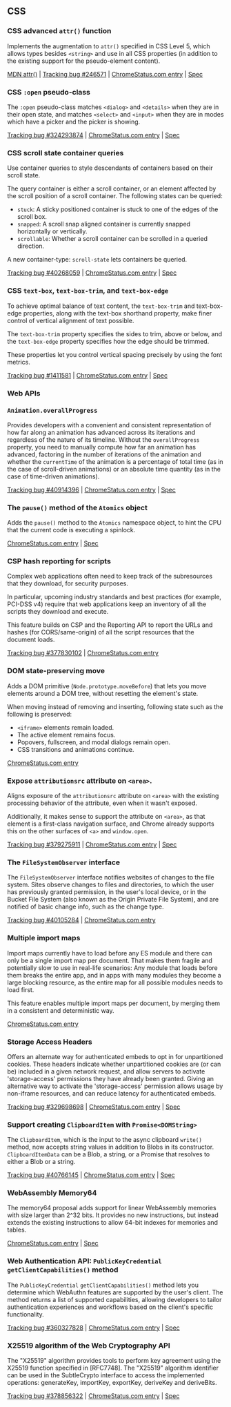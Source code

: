 ## CSS

### CSS advanced `attr()` function

Implements the augmentation to `attr()` specified in CSS Level 5, which allows types besides `<string>` and use in all CSS properties (in addition to the existing support for the pseudo-element content).

[MDN attr()](https://developer.mozilla.org/en-US/docs/Web/CSS/attr) | [Tracking bug #246571](https://issues.chromium.org/issues/246571) | [ChromeStatus.com entry](https://chromestatus.com/feature/4680129030651904) | [Spec](https://drafts.csswg.org/css-values-5/#attr-notation)

### CSS `:open` pseudo-class

The `:open` pseudo-class matches `<dialog>` and `<details>` when they are in their open state, and matches `<select>` and `<input>` when they are in modes which have a picker and the picker is showing.

[Tracking bug #324293874](https://issues.chromium.org/issues/324293874) | [ChromeStatus.com entry](https://chromestatus.com/feature/5085419215781888) | [Spec](https://drafts.csswg.org/selectors-4/#open-state)

### CSS scroll state container queries

Use container queries to style descendants of containers based on their scroll state.

The query container is either a scroll container, or an element affected by the scroll position of a scroll container. The following states can be queried:

  * `stuck`: A sticky positioned container is stuck to one of the edges of the scroll box.
  * `snapped`: A scroll snap aligned container is currently snapped horizontally or vertically.
  * `scrollable`: Whether a scroll container can be scrolled in a queried direction.

A new container-type: `scroll-state` lets containers be queried.

[Tracking bug #40268059](https://issues.chromium.org/issues/40268059) | [ChromeStatus.com entry](https://chromestatus.com/feature/5072263730167808) | [Spec](https://www.w3.org/TR/css-conditional-5/#scroll-state-container)

### CSS `text-box`, `text-box-trim`, and `text-box-edge`

To achieve optimal balance of text content, the `text-box-trim` and text-box-edge properties, along with the text-box shorthand property, make finer control of vertical alignment of text possible.

The `text-box-trim` property specifies the sides to trim, above or below, and the `text-box-edge` property specifies how the edge should be trimmed.

These properties let you control vertical spacing precisely by using the font metrics.

[Tracking bug #1411581](https://issues.chromium.org/issues/1411581) | [ChromeStatus.com entry](https://chromestatus.com/feature/5174589850648576) | [Spec](https://drafts.csswg.org/css-inline-3/#text-edges)

### Web APIs

### `Animation.overallProgress`

Provides developers with a convenient and consistent representation of how far along an animation has advanced across its iterations and regardless of the nature of its timeline. Without the `overallProgress` property, you need to manually compute how far an animation has advanced, factoring in the number of iterations of the animation and whether the `currentTime` of the animation is a percentage of total time (as in the case of scroll-driven animations) or an absolute time quantity (as in the case of time-driven animations).

[Tracking bug #40914396](https://issues.chromium.org/issues/40914396) | [ChromeStatus.com entry](https://chromestatus.com/feature/5083257285378048) | [Spec](https://drafts.csswg.org/web-animations-2/#the-overall-progress-of-an-animation)

### The `pause()` method of the `Atomics` object

Adds the `pause()` method to the `Atomics` namespace object, to hint the CPU that the current code is executing a spinlock.

[ChromeStatus.com entry](https://chromestatus.com/feature/5106098833719296) | [Spec](https://tc39.es/proposal-atomics-microwait)

### CSP hash reporting for scripts

Complex web applications often need to keep track of the subresources that they download, for security purposes.

In particular, upcoming industry standards and best practices (for example, PCI-DSS v4) require that web applications keep an inventory of all the scripts they download and execute.

This feature builds on CSP and the Reporting API to report the URLs and hashes (for CORS/same-origin) of all the script resources that the document loads.

[Tracking bug #377830102](https://issues.chromium.org/issues/377830102) | [ChromeStatus.com entry](https://chromestatus.com/feature/6337535507431424)

### DOM state-preserving move

Adds a DOM primitive (`Node.prototype.moveBefore`) that lets you move elements around a DOM tree, without resetting the element's state.

When moving instead of removing and inserting, following state such as the following is preserved:

  * `<iframe>` elements remain loaded.
  * The active element remains focus.
  * Popovers, fullscreen, and modal dialogs remain open.
  * CSS transitions and animations continue.

[ChromeStatus.com entry](https://chromestatus.com/feature/5135990159835136)

### Expose `attributionsrc` attribute on `<area>`.

Aligns exposure of the `attributionsrc` attribute on `<area>` with the existing processing behavior of the attribute, even when it wasn't exposed.

Additionally, it makes sense to support the attribute on `<area>`, as that element is a first-class navigation surface, and Chrome already supports this on the other surfaces of `<a>` and `window.open`.

[Tracking bug #379275911](https://issues.chromium.org/issues/379275911) | [ChromeStatus.com entry](https://chromestatus.com/feature/6547509428879360) | [Spec](https://wicg.github.io/attribution-reporting-api/#html-monkeypatches)

### The `FileSystemObserver` interface

The `FileSystemObserver` interface notifies websites of changes to the file system. Sites observe changes to files and directories, to which the user has previously granted permission, in the user's local device, or in the Bucket File System (also known as the Origin Private File System), and are notified of basic change info, such as the change type.

[Tracking bug #40105284](https://issues.chromium.org/issues/40105284) | [ChromeStatus.com entry](https://chromestatus.com/feature/4622243656630272)

### Multiple import maps

Import maps currently have to load before any ES module and there can only be a single import map per document. That makes them fragile and potentially slow to use in real-life scenarios: Any module that loads before them breaks the entire app, and in apps with many modules they become a large blocking resource, as the entire map for all possible modules needs to load first.

This feature enables multiple import maps per document, by merging them in a consistent and deterministic way.

[ChromeStatus.com entry](https://chromestatus.com/feature/5121916248260608)

### Storage Access Headers

Offers an alternate way for authenticated embeds to opt in for unpartitioned cookies. These headers indicate whether unpartitioned cookies are (or can be) included in a given network request, and allow servers to activate 'storage-access' permissions they have already been granted. Giving an alternative way to activate the 'storage-access' permission allows usage by non-iframe resources, and can reduce latency for authenticated embeds.

[Tracking bug #329698698](https://issues.chromium.org/issues/329698698) | [ChromeStatus.com entry](https://chromestatus.com/feature/6146353156849664) | [Spec](https://privacycg.github.io/storage-access-headers)

### Support creating `ClipboardItem` with `Promise<DOMString>`

The `ClipboardItem`, which is the input to the async clipboard `write()` method, now accepts string values in addition to Blobs in its constructor. `ClipboardItemData` can be a Blob, a string, or a Promise that resolves to either a Blob or a string.

[Tracking bug #40766145](https://issues.chromium.org/issues/40766145) | [ChromeStatus.com entry](https://chromestatus.com/feature/4926138582040576) | [Spec](https://www.w3.org/TR/clipboard-apis/#typedefdef-clipboarditemdata)

### WebAssembly Memory64

The memory64 proposal adds support for linear WebAssembly memories with size larger than 2^32 bits. It provides no new instructions, but instead extends the existing instructions to allow 64-bit indexes for memories and tables.

[ChromeStatus.com entry](https://chromestatus.com/feature/5070065734516736) | [Spec](https://github.com/WebAssembly/memory64/blob/main/proposals/memory64/Overview.md)

### Web Authentication API: `PublicKeyCredential` `getClientCapabilities()` method

The `PublicKeyCredential` `getClientCapabilities()` method lets you determine which WebAuthn features are supported by the user's client. The method returns a list of supported capabilities, allowing developers to tailor authentication experiences and workflows based on the client's specific functionality.

[Tracking bug #360327828](https://issues.chromium.org/issues/360327828) | [ChromeStatus.com entry](https://chromestatus.com/feature/5128205875544064) | [Spec](https://w3c.github.io/webauthn/#sctn-getClientCapabilities)

### X25519 algorithm of the Web Cryptography API

The "X25519" algorithm provides tools to perform key agreement using the X25519 function specified in [RFC7748]. The "X25519" algorithm identifier can be used in the SubtleCrypto interface to access the implemented operations: generateKey, importKey, exportKey, deriveKey and deriveBits.

[Tracking bug #378856322](https://issues.chromium.org/issues/378856322) | [ChromeStatus.com entry](https://chromestatus.com/feature/6291245926973440) | [Spec](https://w3c.github.io/webcrypto/#x25519)
